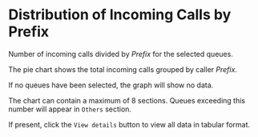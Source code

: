 # Distribution of Incoming Calls by Prefix

Number of incoming calls divided by *Prefix* for the selected queues.

The pie chart shows the total incoming calls grouped by caller *Prefix*.

If no queues have been selected, the graph will show no data.

The chart can contain a maximum of 8 sections. Queues exceeding this number
will appear in `Others` section.

If present, click the `View details` button to view all data
in tabular format.
